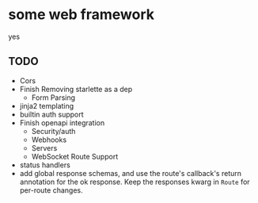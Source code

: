 # some web framework

yes

## TODO

- Cors
- Finish Removing starlette as a dep
  - Form Parsing
- jinja2 templating
- builtin auth support
- Finish openapi integration
  - Security/auth
  - Webhooks
  - Servers
  - WebSocket Route Support
- status handlers
- add global response schemas, and use the route's callback's return annotation for the ok response. Keep the responses kwarg in `Route` for per-route changes.
